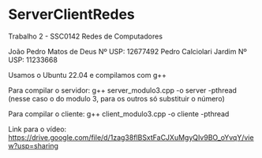 # ServerClientRedes

Trabalho 2 - SSC0142 Redes de Computadores

João Pedro Matos de Deus Nº USP: 12677492
Pedro Calciolari Jardim Nº USP: 11233668

Usamos o Ubuntu 22.04 e compilamos com g++

Para compilar o servidor:
g++ server_modulo3.cpp -o server -pthread
(nesse caso o do modulo 3, para os outros só substituir o número)

Para compilar o cliente:
g++ client_modulo3.cpp -o cliente -pthread

Link para o vídeo:
https://drive.google.com/file/d/1zag38flBSxtFaCJXuMgyQIv9BO_oYvqY/view?usp=sharing